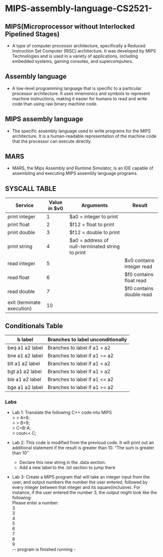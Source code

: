 # MIPS-assembly-language-CS2521-
## MIPS(Microprocessor without Interlocked Pipelined Stages)
  * A type of computer processor architecture, specifically a Reduced Instruction Set Computer (RISC) architecture. It was developed by MIPS Technologies and is used in a variety of applications, including embedded systems, gaming consoles, and supercomputers.

## Assembly language
  * A low-level programming language that is specific to a particular processor architecture. It uses mnemonics and symbols to represent machine instructions, making it easier for humans to read and write code than using raw binary machine code.

## MIPS assembly language 
  * The specific assembly language used to write programs for the MIPS architecture. It is a human-readable representation of the machine code that the processor can execute directly.

## MARS
  * MARS, the Mips Assembly and Runtime Simulator, is an IDE capable of assembling and executing MIPS assembly language programs.
  
## SYSCALL TABLE
| Service | Value in $v0 | Arguments | Result
| --- | --- | --- | ---|
| print integer | 1 | $a0 = integer to print | |
| print float | 2 | $f12 = float to print | |
| print double | 3 | $f12 = double to print | |
| print string | 4 | $a0 = address of null-terminated string to print | |
| read integer | 5 | | $v0 contains integer read|
| read float | 6 | | $f0 contains float read|
| read double | 7 | | $f0 contains double read|
| exit (terminate execution) | 10 | | |

 ## Conditionals Table
| b label | Branches to label unconditionally |
| --- | --- |
| beq a1 a2 label | Branches to label if a1 = a2 |
| bne a1 a2 label | Branches to label if a1 ~= a2 |
| blt a1 a2 label | Branches to label if a1 < a2 |
| bgt a1 a2 label | Branches to label if a1 > a2 |
| ble a1 a2 label | Branches to label if a1 <= a2 |
| bge a1 a2 label | Branches to label if a1 >= a2 |

 ### Labs
 * Lab 1: Translate the following C++ code into MIPS
          <br/>> > A=6;
          <br/>> > B=9;
          <br/> > C=B-A;
          <br/> > cout<< C;
          
 * Lab 2: This code is modified from the previoud code. It will print out an additional statement if the result is greater than 10. “The sum is greater than 10”
    * Declare this new string in the .data section. 
    * Add a new label to the .txt section to jump there
    
 * Lab 3: Create a MIPS program that will take an integer input from the user, and output numbers the number the user entered, followed by every integer between that integer and its square(inclusive). For instance, if the user entered the number 3, the output might look like the following: 
<br/> Please enter a number: 
<br/> 3 
<br/> 3 
<br/> 4 
<br/> 5 
<br/> 6 
<br/> 7 
<br/> 8 
<br/> 9 
<br/> -- program is finished running -
      
